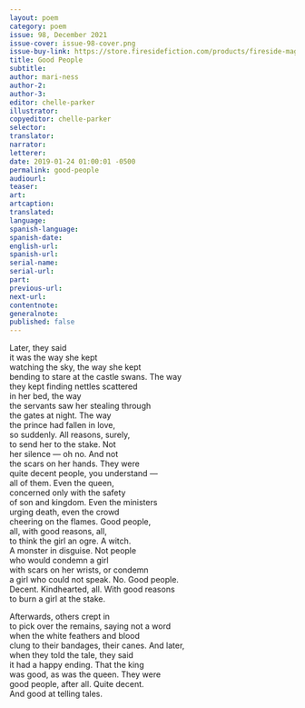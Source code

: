```yaml
---
layout: poem
category: poem
issue: 98, December 2021
issue-cover: issue-98-cover.png
issue-buy-link: https://store.firesidefiction.com/products/fireside-magazine-issue-98-december-2021
title: Good People
subtitle:
author: mari-ness
author-2:
author-3:
editor: chelle-parker
illustrator:
copyeditor: chelle-parker
selector:
translator:
narrator:
letterer:
date: 2019-01-24 01:00:01 -0500
permalink: good-people
audiourl:
teaser:
art:
artcaption:
translated:
language:
spanish-language:
spanish-date:
english-url:
spanish-url:
serial-name:
serial-url:
part:
previous-url:
next-url:
contentnote:
generalnote:
published: false
---
```

Later, they said<br  />
it was the way she kept<br  />
watching the sky, the way she kept<br  />
bending to stare at the castle swans. The way<br  />
they kept finding nettles scattered<br  />
in her bed, the way<br  />
the servants saw her stealing through<br  />
the gates at night. The way<br  />
the prince had fallen in love,<br  />
so suddenly. All reasons, surely,<br  />
to send her to the stake. Not<br  />
her silence — oh no. And not<br  />
the scars on her hands. They were<br  />
quite decent people, you understand —<br  />
all of them. Even the queen,<br  />
concerned only with the safety<br  />
of son and kingdom. Even the ministers<br  />
urging death, even the crowd<br  />
cheering on the flames. Good people,<br  />
all, with good reasons, all,<br  />
to think the girl an ogre. A witch.<br  />
A monster in disguise. Not people<br  />
who would condemn a girl<br  />
with scars on her wrists, or condemn<br  />
a girl who could not speak. No. Good people.<br  />
Decent. Kindhearted, all. With good reasons<br  />
to burn a girl at the stake.

Afterwards, others crept in<br  />
to pick over the remains, saying not a word<br  />
when the white feathers and blood<br  />
clung to their bandages, their canes. And later,<br  />
when they told the tale, they said<br  />
it had a happy ending. That the king<br  />
was good, as was the queen. They were<br  />
good people, after all. Quite decent.<br  />
And good at telling tales.

